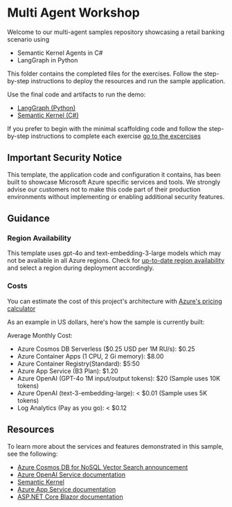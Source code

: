 # Multi Agent Workshop

Welcome to our multi-agent samples repository showcasing a retail banking scenario using 

- Semantic Kernel Agents in C#
- LangGraph in Python

This folder contains the completed files for the exercises. Follow the step-by-step instructions to deploy the resources and run the sample application.

Use the final code and artifacts to run the demo:

- [LangGraph (Python)](python/README.md)  
- [Semantic Kernel (C#)](csharp/README.md)

If you prefer to begin with the minimal scaffolding code and follow the step-by-step instructions to complete each exercise [go to the excercises](../01_exercises/README.md)

## Important Security Notice

This template, the application code and configuration it contains, has been built to showcase Microsoft Azure specific services and tools. We strongly advise our customers not to make this code part of their production environments without implementing or enabling additional security features.

## Guidance

### Region Availability

This template uses gpt-4o and text-embedding-3-large models which may not be available in all Azure regions. Check for [up-to-date region availability](https://learn.microsoft.com/azure/ai-services/openai/concepts/models#standard-deployment-model-availability) and select a region during deployment accordingly.

### Costs

You can estimate the cost of this project's architecture with [Azure's pricing calculator](https://azure.microsoft.com/pricing/calculator/)

As an example in US dollars, here's how the sample is currently built:

Average Monthly Cost:

- Azure Cosmos DB Serverless ($0.25 USD per 1M RU/s): $0.25
- Azure Container Apps (1 CPU, 2 Gi memory): $8.00
- Azure Container Registry(Standard): $5:50
- Azure App Service (B3 Plan): $1.20
- Azure OpenAI (GPT-4o 1M input/output tokens): $20 (Sample uses 10K tokens)
- Azure OpenAI (text-3-embedding-large): < $0.01 (Sample uses 5K tokens)
- Log Analytics (Pay as you go): < $0.12

## Resources

To learn more about the services and features demonstrated in this sample, see the following:

- [Azure Cosmos DB for NoSQL Vector Search announcement](https://aka.ms/CosmosDBDiskANNBlog/)
- [Azure OpenAI Service documentation](https://learn.microsoft.com/azure/cognitive-services/openai/)
- [Semantic Kernel](https://learn.microsoft.com/semantic-kernel/overview)
- [Azure App Service documentation](https://learn.microsoft.com/azure/app-service/)
- [ASP.NET Core Blazor documentation](https://dotnet.microsoft.com/apps/aspnet/web-apps/blazor)
